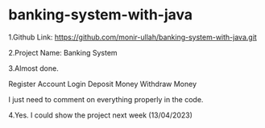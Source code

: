 ﻿# banking-system-with-java
1.Github Link: https://github.com/monir-ullah/banking-system-with-java.git

2.Project Name: Banking System


3.Almost done. 

  Register Account
  Login
  Deposit Money
  Withdraw Money

I just need to comment on everything properly in the code. 


4.Yes. I could show the project next week (13/04/2023)


